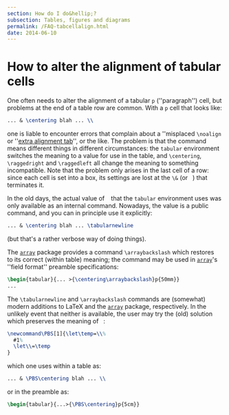 ```yaml
---
section: How do I do&hellip;?
subsection: Tables, figures and diagrams
permalink: /FAQ-tabcellalign.html
date: 2014-06-10
---
```


# How to alter the alignment of tabular cells

One often needs to alter the alignment of a tabular `p` (''paragraph'')
cell, but problems at the end of a table row are common.  With a
`p` cell that looks like:
```latex
... & \centering blah ... \\
```
one is liable to encounter errors that complain about a ''misplaced
`\noalign` or ''[extra alignment tab](FAQ-altabcr.md)'', or the like.
The problem is that the command ` ` means different things in
different circumstances: the `tabular` environment
switches the meaning to a value for use in the table, and
`\centering`, `\raggedright` and `\raggedleft` all change the
meaning to something incompatible.  Note that the problem only
arises in the last cell of a row: since each cell is set into a box,
its settings are lost at the `\&` (or ` `) that
terminates it. 

In the old days, the actual value of ` ` that the
`tabular` environment uses was only available as an
internal command.  Nowadays, the value is a public command, and you
can in principle use it explicitly:
```latex
... & \centering blah ... \tabularnewline
```
(but that's a rather verbose way of doing things).

The [`array`](https://ctan.org/pkg/array) package provides a command `\arraybackslash`
which restores ` ` to its correct (within table) meaning;
the command may be used in [`array`](https://ctan.org/pkg/array)'s ''field format'' preamble
specifications:
```latex
\begin{tabular}{... >{\centering\arraybackslash}p{50mm}}
...
```

The `\tabularnewline` and `\arraybackslash` commands are
(somewhat) modern additions to LaTeX and the [`array`](https://ctan.org/pkg/array)
package, respectively.  In the unlikely event that neither is
available, the user may try the (old) solution which preserves the
meaning of ` `:
<!-- {% raw %} -->
```latex
\newcommand\PBS[1]{\let\temp=\\%
  #1%
  \let\\=\temp
}
```
<!-- {% endraw %} -->
which one uses within a table as:
```latex
... & \PBS\centering blah ... \\
```
or in the preamble as:
```latex
\begin{tabular}{...>{\PBS\centering}p{5cm}}
```

